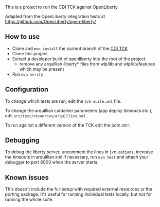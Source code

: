This is a project to run the CDI TCK against OpenLiberty

Adapted from the OpenLiberty integration tests at https://github.com/OpenLiberty/open-liberty/

## How to use

* Clone and `mvn install` the current branch of the [CDI TCK](https://github.com/eclipse-ee4j/cdi-tck)
* Clone this project
* Extract a developer build of openliberty into the root of the project
  * remove any arquillian-liberty* files from wlp/lib and wlp/lib/features which may be present
* Run `mvn verify`

## Configuration

To change which tests are run, edit the `tck-suite.xml` file.

To change the arquillian container parameters (app deploy timeouts etc.), edit `src/test/resources/arquillian.xml`.

To run against a different version of the TCK edit the pom.xml.

## Debugging

To debug the liberty server, uncomment the lines in `jvm.options`, increase the timeouts in arquillian.xml if necessary, run `mvn test` and attach your debugger to port 8000 when the server starts.

## Known issues

This doesn't include the full setup with required external resources or the porting package. It's useful for running individual tests locally, but not for running the whole suite.

